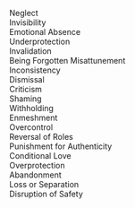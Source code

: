 Neglect  
Invisibility  
Emotional Absence  
Underprotection  
Invalidation  
Being Forgotten 
Misattunement  
Inconsistency  
Dismissal  
Criticism  
Shaming  
Withholding  
Enmeshment  
Overcontrol  
Reversal of Roles  
Punishment for Authenticity  
Conditional Love  
Overprotection  
Abandonment  
Loss or Separation  
Disruption of Safety  